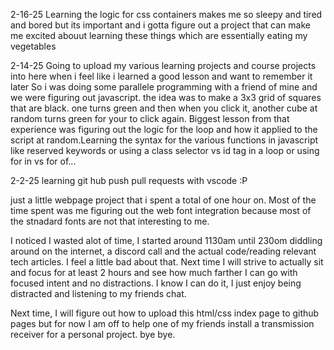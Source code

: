 2-16-25
Learning the logic for css containers makes me so sleepy and tired and bored but its important and i gotta figure out a project that can make me excited abouut learning these things which are essentially eating my vegetables

2-14-25
Going to upload my various learning projects and course projects into here when i feel like i learned a good lesson and want to remember it later
So i was doing some parallele programming with a friend of mine and we were figuring out javascript. the idea was to make a 3x3 grid of squares that are black. one turns green and then when you click it, another cube at random turns green for your to click again.
Biggest lesson from that experience was figuring out the logic for the loop and how it applied to the script at random.Learning the syntax for the various functions in javascript like reserved keywords or using a class selector vs id tag in a loop or using for in vs for of...

2-2-25 learning git hub push pull requests with vscode :P

just a little webpage project that i spent a total of one hour on. Most of the time spent was me figuring out the web font integration because most of the stnadard fonts are not that interesting to me. 

I noticed I wasted alot of time, I started around 1130am until 230om diddling around on the internet, a discord call and the actual code/reading relevant tech articles. I feel a little bad about that. Next time I will strive to actually sit and focus for at least 2 hours and see how much farther I can go with focused intent and no distractions. I know I can do it, I just enjoy being distracted and listening to my friends chat. 

Next time, I will figure out how to upload this html/css index page to github pages but for now I am off to help one of my friends install a transmission receiver for a personal project. bye bye. 

